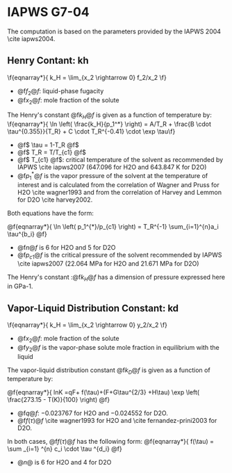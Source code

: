 # IAPWS G7-04

The computation is based on the parameters provided by the IAPWS 2004 \cite iapws2004.

## Henry Contant: kh

\f{eqnarray*}{
k_H = \lim_{x_2 \rightarrow 0} f_2/x_2 
\f}
 
* @f$f_2@f$: liquid-phase fugacity
* @f$x_2@f$: mole fraction of the solute
 
The Henry's constant @f$k_H@f$ is given as a function of temperature by:
\f{eqnarray*}{
\ln \left( \frac{k_H}{p_1^*} \right) = A/T_R + \frac{B \cdot \tau^{0.355}}{T_R} + C \cdot T_R^{-0.41} \cdot \exp \tau\f}

* @f$ \tau = 1-T_R @f$
* @f$ T_R = T/T_{c1} @f$
* @f$ T_{c1} @f$: critical temperature of the solvent as recommended by IAPWS \cite iapws2007 (647.096 for H2O and 643.847 K for D2O)
* @f$p_1^*@f$ is the vapor pressure of the solvent at the temperature of interest and is calculated from the correlation of Wagner and Pruss for H2O \cite wagner1993 and from the correlation of Harvey and Lemmon  for D2O \cite harvey2002.

Both equations have the form: 

@f{eqnarray*}{
\ln \left( p_1^{*}/p_{c1} \right) = T_R^{-1} \sum_{i=1}^{n}a_i \tau^{b_i}
@f}

* @f$n@f$ is 6 for  H2O and 5 for D2O
* @f$p_{c1}@f$ is the critical pressure of the solvent recommended by IAPWS \cite iapws2007 (22.064 MPa for H2O and 21.671 MPa for D2O)

The Henry's constant :@f$k_H@f$ has a dimension of pressure expressed here in GPa-1.

## Vapor-Liquid Distribution Constant: kd

\f{eqnarray*}{
k_H = \lim_{x_2 \rightarrow 0} y_2/x_2 
\f}

* @f$x_2@f$: mole fraction of the solute
* @f$y_2@f$ is the vapor-phase solute mole fraction in equilibrium with the liquid

The vapor-liquid distribution constant @f$k_D@f$ is given as a function of temperature by:

@f{eqnarray*}{
lnK =qF+ f(\tau)+(F+G\tau^{2/3} +H\tau) \exp \left( \frac{273.15 - T(K)}{100} \right)
@f}

* @f$q@f$: −0.023767 for H2O and −0.024552 for D2O.
* @f$f(\tau)@f$ \cite wagner1993 for H2O  and \cite fernandez-prini2003 for D2O.

In both cases, @f$f(\tau)@f$ has the following form:
@f{eqnarray*}{
    f(\tau) = \sum _{i=1} ^{n} c_i \cdot \tau ^{d_i}
@f}
* @$n@$ is 6 for H2O and 4 for D2O 
